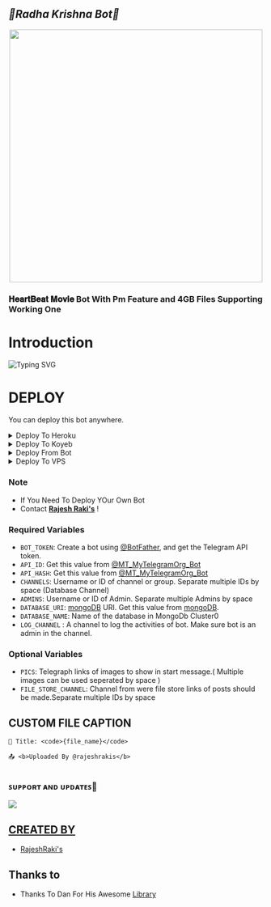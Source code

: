 # <h2 align="centre"><i><b>💖Radha Krishna Bot💝</i></b></h2>

<p align="center"><a href="https://t.me/rajeshrakis"><img src="https://telegra.ph/file/cd0c96965168b7e520b05.png" width="500"></a></p>

### <b>𝐇𝐞𝐚𝐫𝐭𝐁𝐞𝐚𝐭 𝐌𝐨𝐯𝐢𝐞 Bot With Pm Feature and 4GB Files Supporting Working One</b>

# Introduction

![Typing SVG](https://readme-typing-svg.herokuapp.com/?lines=Welcome+To+Radha+Krishna+Bot!;Created+by+@bjsodha!;A+simple+and+a+basic+Bot!;A+Advanced+AutoFilter+Bot;)
</p>
</h1>

# DEPLOY
You can deploy this bot anywhere.

<details><summary>Deploy To Heroku</summary>
<p>
<br>
<a href="https://heroku.com/deploy?template=https://github.com/rajeshrakis/RadhaKrishnaBot">
  <img src="https://www.herokucdn.com/deploy/button.svg" alt="Deploy">
</a>
</p>
</details>

<details><summary>Deploy To Koyeb</summary>
<p>
<br>
<a href="https://app.koyeb.com/deploy?type=git&repository=github.com/rajeshrakis/RadhaKrishnaBot&branch=main&name=RadhaKrishnaBot">
  <img src="https://www.koyeb.com/static/images/deploy/button.svg" alt="Deploy">
</a>
</p>
</details>

<details><summary>Deploy From Bot</summary>
<p>
<br>
<a href="https://telegram.dog/XTZ_HerokuBot?start=VGVjaG5vTWluZHovQ29tbW9uQm90X0Zvcl9BbGwgbWFzdGVy">
  <img src="https://www.herokucdn.com/deploy/button.svg" alt="Deploy">
</a>
</p>
</details>

<details><summary>Deploy To VPS</summary>
<p>
<pre>
git clone https://github.com/rajeshrakis/RadhaKrishnaBot
# Install Packages
pip3 install -r requirements.txt
Edit info.py with variables as given below then run bot
python3 bot.py
</pre>
</p>
</details>

### Note
 - If You Need To Deploy YOur Own Bot 
 - Contact [<b>Rajesh Raki's</b>](https://t.me/rajeshrakis) !


### Required Variables

* `BOT_TOKEN`: Create a bot using [@BotFather](https://telegram.dog/BotFather), and get the Telegram API token.
* `API_ID`: Get this value from [@MT_MyTelegramOrg_Bot](https://t.me/MT_MyTelegramOrg_Bot)
* `API_HASH`: Get this value from [@MT_MyTelegramOrg_Bot](https://t.me/MT_MyTelegramOrg_Bot)
* `CHANNELS`: Username or ID of channel or group. Separate multiple IDs by space (Database Channel)
* `ADMINS`: Username or ID of Admin. Separate multiple Admins by space
* `DATABASE_URI`: [mongoDB](https://www.mongodb.com) URI. Get this value from [mongoDB](https://www.mongodb.com). 
* `DATABASE_NAME`: Name of the database in MongoDb Cluster0
* `LOG_CHANNEL` : A channel to log the activities of bot. Make sure bot is an admin in the channel.

### Optional Variables
* `PICS`: Telegraph links of images to show in start message.( Multiple images can be used seperated by space )
* `FILE_STORE_CHANNEL`: Channel from were file store links of posts should be made.Separate multiple IDs by space


## CUSTOM FILE CAPTION
```
💌 Title: <code>{file_name}</code>

📤 <b>Uploaded By @rajeshrakis</b>
  
```

### ꜱᴜᴘᴘᴏʀᴛ ᴀɴᴅ ᴜᴘᴅᴀᴛᴇꜱ🎑

<a href="https://telegram.dog/HeartBeat_Offi"><img src="https://img.shields.io/badge/Join-bj%20sodha-green.svg?style=for-the-badge&logo=Telegram">


## CREATED BY

* [RajeshRaki's](https://telegram.dog/rajeshrakis)

## Thanks to 
 - Thanks To Dan For His Awesome [Library](https://github.com/pyrogram/pyrogram)
 
 
